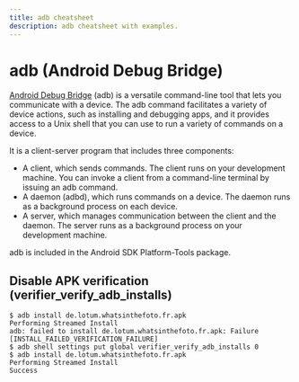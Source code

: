 ```yaml
---
title: adb cheatsheet
description: adb cheatsheet with examples.
---
```


# adb (Android Debug Bridge)

[Android Debug Bridge](https://developer.android.com/studio/command-line/adb) (adb) is a versatile command-line tool that lets you communicate with a device. The adb command facilitates a variety of device actions, such as installing and debugging apps, and it provides access to a Unix shell that you can use to run a variety of commands on a device.

It is a client-server program that includes three components:
- A client, which sends commands. The client runs on your development machine. You can invoke a client from a command-line terminal by issuing an adb command.
- A daemon (adbd), which runs commands on a device. The daemon runs as a background process on each device.
- A server, which manages communication between the client and the daemon. The server runs as a background process on your development machine.

adb is included in the Android SDK Platform-Tools package.

## Disable APK verification (verifier_verify_adb_installs)

```shell
$ adb install de.lotum.whatsinthefoto.fr.apk 
Performing Streamed Install
adb: failed to install de.lotum.whatsinthefoto.fr.apk: Failure [INSTALL_FAILED_VERIFICATION_FAILURE]
$ adb shell settings put global verifier_verify_adb_installs 0
$ adb install de.lotum.whatsinthefoto.fr.apk 
Performing Streamed Install
Success
```